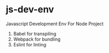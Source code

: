 # js-dev-env

Javascript Development Env For Node Project

1.  Babel for transpiling
2.  Webpack for bundling
3.  Eslint for linting
